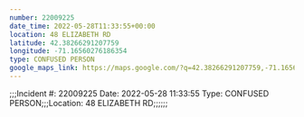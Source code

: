 ```yaml
---
number: 22009225
date_time: 2022-05-28T11:33:55+00:00
location: 48 ELIZABETH RD
latitude: 42.38266291207759
longitude: -71.16560276186354
type: CONFUSED PERSON
google_maps_link: https://maps.google.com/?q=42.38266291207759,-71.16560276186354
---
```


;;;Incident #: 22009225   Date: 2022-05-28 11:33:55   Type: CONFUSED PERSON;;;Location: 48 ELIZABETH RD;;;;;;
